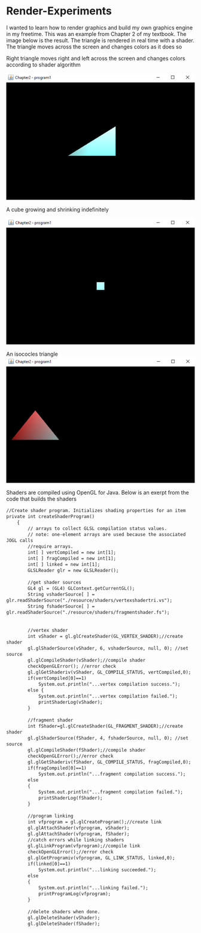 # Render-Experiments
I wanted to learn how to render graphics and build my own graphics engine in my freetime. This was an example from Chapter 2 of my textbook. The image below is the result. The triangle is rendered in real time with a shader. The triangle moves across the screen and changes colors as it does so

Right triangle moves right and left across the screen and changes colors according to shader algorithm

![alt tag](https://github.com/austings/Render-Experiments/blob/master/pics/preview.png)

A cube growing and shrinking indefinitely

![alt tag](https://github.com/austings/Render-Experiments/blob/master/pics/preview2.png)

An isococles triangle
![alt tag](https://github.com/austings/Render-Experiments/blob/master/pics/preview3.png)


Shaders are compiled using OpenGL for Java. Below is an exerpt from the code that builds the shaders

```
//Create shader program. Initializes shading properties for an item
private int createShaderProgram()
	{ 
		// arrays to collect GLSL compilation status values.
		// note: one-element arrays are used because the associated JOGL calls
		//require arrays.
		int[ ] vertCompiled = new int[1];
		int[ ] fragCompiled = new int[1];
		int[ ] linked = new int[1];
		GLSLReader glr = new GLSLReader();
		
		//get shader sources
		GL4 gl = (GL4) GLContext.getCurrentGL();
		String vshaderSource[ ] = glr.readShaderSource("./resource/shaders/vertexshadertri.vs");
		String fshaderSource[ ] = glr.readShaderSource("./resource/shaders/fragmentshader.fs");

		
		//vertex shader
		int vShader = gl.glCreateShader(GL_VERTEX_SHADER);//create shader
		gl.glShaderSource(vShader, 6, vshaderSource, null, 0); //set source
		gl.glCompileShader(vShader);//compile shader
		checkOpenGLError(); //error check
		gl.glGetShaderiv(vShader, GL_COMPILE_STATUS, vertCompiled,0);
		if(vertCompiled[0]==1)
			System.out.println("...vertex compilation success.");
		else {
			System.out.println("...vertex compilation failed.");
			printShaderLog(vShader);
		}

		//fragment shader
		int fShader=gl.glCreateShader(GL_FRAGMENT_SHADER);//create shader
		gl.glShaderSource(fShader, 4, fshaderSource, null, 0); //set source
		gl.glCompileShader(fShader);//compile shader
		checkOpenGLError();//error check
		gl.glGetShaderiv(fShader, GL_COMPILE_STATUS, fragCompiled,0);
		if(fragCompiled[0]==1)
			System.out.println("...fragment compilation success.");
		else
		{
			System.out.println("...fragment compilation failed.");
			printShaderLog(fShader);
		}
		
		//program linking
		int vfprogram = gl.glCreateProgram();//create link
		gl.glAttachShader(vfprogram, vShader);
		gl.glAttachShader(vfprogram, fShader);
		//catch errors while linking shaders
		gl.glLinkProgram(vfprogram);//compile link
		checkOpenGLError();//error check
		gl.glGetProgramiv(vfprogram, GL_LINK_STATUS, linked,0);
		if(linked[0]==1)
			System.out.println("...linking succeeded.");
		else
		{
			System.out.println("...linking failed.");
			printProgramLog(vfprogram);
		}
		
		//delete shaders when done.
		gl.glDeleteShader(vShader);
		gl.glDeleteShader(fShader);


